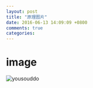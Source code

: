 ```yaml
---
layout: post
title: "原理图片"
date: 2016-06-13 14:09:09 +0800
comments: true
categories: 
---
```

 
# image


![yousouddo](/images/yousouddo.png)

